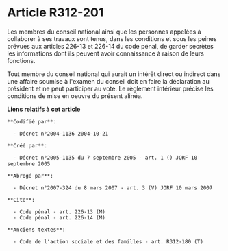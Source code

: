 # Article R312-201

Les membres du conseil national ainsi que les personnes appelées à collaborer à ses travaux sont tenus, dans les conditions
et sous les peines prévues aux articles 226-13 et 226-14 du code pénal, de garder secrètes les informations dont ils peuvent
avoir connaissance à raison de leurs fonctions.

Tout membre du conseil national qui aurait un intérêt direct ou indirect dans une affaire soumise à l'examen du conseil doit
en faire la déclaration au président et ne peut participer au vote. Le règlement intérieur précise les conditions de mise en
oeuvre du présent alinéa.

**Liens relatifs à cet article**

	**Codifié par**:

	  - Décret n°2004-1136 2004-10-21

	**Créé par**:

	  - Décret n°2005-1135 du 7 septembre 2005 - art. 1 () JORF 10 septembre 2005

	**Abrogé par**:

	  - Décret n°2007-324 du 8 mars 2007 - art. 3 (V) JORF 10 mars 2007

	**Cite**:

	  - Code pénal - art. 226-13 (M)
	  - Code pénal - art. 226-14 (M)

	**Anciens textes**:

	  - Code de l'action sociale et des familles - art. R312-180 (T)
